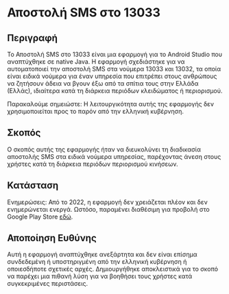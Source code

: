# Αποστολή SMS στο 13033

## Περιγραφή
Το Αποστολή SMS στο 13033 είναι μια εφαρμογή για το Android Studio που αναπτύχθηκε σε native Java. Η εφαρμογή σχεδιάστηκε για να αυτοματοποιεί την αποστολή SMS στα νούμερα 13033 και 13032, τα οποία είναι ειδικά νούμερα για έναν υπηρεσία που επιτρέπει στους ανθρώπους να ζητήσουν άδεια να βγουν έξω από τα σπίτια τους στην Ελλάδα (Ελλάς), ιδιαίτερα κατά τη διάρκεια περιόδων κλειδώματος ή περιορισμού.

Παρακαλούμε σημειώστε: Η λειτουργικότητα αυτής της εφαρμογής δεν χρησιμοποιείται προς το παρόν από την ελληνική κυβέρνηση.

## Σκοπός
Ο σκοπός αυτής της εφαρμογής ήταν να διευκολύνει τη διαδικασία αποστολής SMS στα ειδικά νούμερα υπηρεσίας, παρέχοντας άνεση στους χρήστες κατά τη διάρκεια περιόδων περιορισμού κινήσεων.

## Κατάσταση
Ενημερώσεις: Από το 2022, η εφαρμογή δεν χρειάζεται πλέον και δεν ενημερώνεται ενεργά. Ωστόσο, παραμένει διαθέσιμη για προβολή στο Google Play Store [εδώ](https://play.google.com/store/apps/details?id=com.revinad.smsto13033).

## Αποποίηση Ευθύνης
Αυτή η εφαρμογή αναπτύχθηκε ανεξάρτητα και δεν είναι επίσημα συνδεδεμένη ή υποστηριγμένη από την ελληνική κυβέρνηση ή οποιεσδήποτε σχετικές αρχές. Δημιουργήθηκε αποκλειστικά για το σκοπό να παρέχει μια πιθανή λύση για να βοηθήσει τους χρήστες κατά συγκεκριμένες περιστάσεις.

